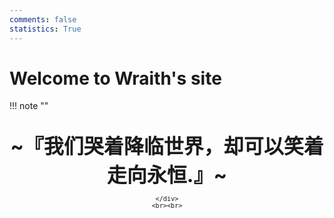```yaml
---
comments: false
statistics: True
---
```


# Welcome to Wraith's site

!!! note "" 
    <br><br>
    <div align="center" style="font-size:32px;font-weight:bold">
        ~『我们哭着降临世界，却可以笑着走向永恒.』~
    </div>
    <div align="center" style="font-size:12px">
        
    </div>
    <br><br>